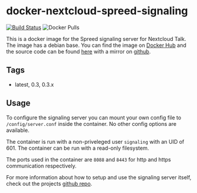 # docker-nextcloud-spreed-signaling

[![Build Status](https://build.walbeck.it/api/badges/walbeck-it/docker-nextcloud-spreed-signaling/status.svg)](https://build.walbeck.it/walbeck-it/docker-nextcloud-spreed-signaling)
![Docker Pulls](https://img.shields.io/docker/pulls/mwalbeck/nextcloud-spreed-signaling)

This is a docker image for the Spreed signaling server for Nextcloud Talk. The image has a debian base. You can find the image on [Docker Hub](https://hub.docker.com/r/mwalbeck/nextcloud-spreed-signaling) and the source code can be found [here](https://git.walbeck.it/walbeck-it/docker-nextcloud-spreed-signaling) with a mirror on [github](https://github.com/mwalbeck/docker-nextcloud-spreed-signaling).

## Tags

* latest, 0.3, 0.3.x

## Usage

To configure the signaling server you can mount your own config file to ```/config/server.conf``` inside the container. No other config options are available.

The container is run with a non-priveleged user ```signaling``` with an UID of 601. The container can be run with a read-only filesystem.

The ports used in the container are ```8088``` and ```8443``` for http and https communication respectively.

For more information about how to setup and use the signaling server itself, check out the projects [github repo](https://github.com/strukturag/nextcloud-spreed-signaling).
